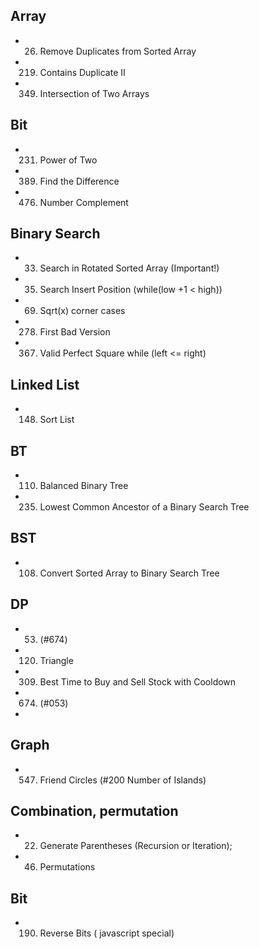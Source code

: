 ## Array 
  - 026. Remove Duplicates from Sorted Array
  - 219. Contains Duplicate II
  - 349. Intersection of Two Arrays

## Bit
  - 231. Power of Two
  - 389. Find the Difference
  - 476. Number Complement
  
## Binary Search
  - 033. Search in Rotated Sorted Array (Important!)
  - 035. Search Insert Position (while(low +1 < high))
  - 069. Sqrt(x)   corner cases
  - 278. First Bad Version
  - 367. Valid Perfect Square while (left <= right)
  
## Linked List
  - 148. Sort List

## BT
  - 110. Balanced Binary Tree
  - 235. Lowest Common Ancestor of a Binary Search Tree

## BST 
  - 108. Convert Sorted Array to Binary Search Tree

## DP
  - 053. (#674)
  - 120. Triangle
  - 309. Best Time to Buy and Sell Stock with Cooldown
  - 674. (#053)
  - 

## Graph
  - 547. Friend Circles   (#200 Number of Islands)

## Combination, permutation
  - 022. Generate Parentheses (Recursion or Iteration);
  - 046. Permutations

## Bit 
  - 190. Reverse Bits  ( javascript special)